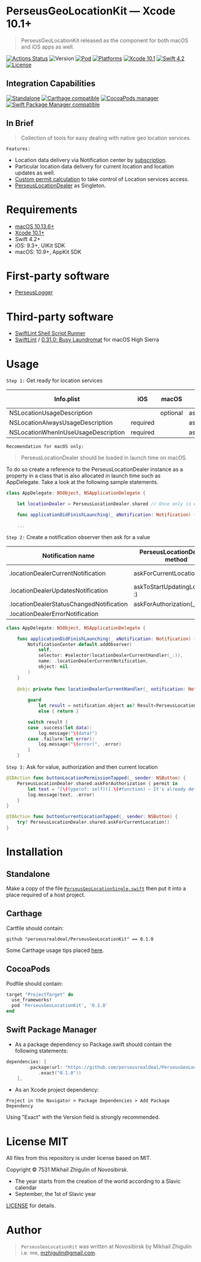 # PerseusGeoLocationKit — Xcode 10.1+

> PerseusGeoLocationKit released as the component for both macOS and iOS apps as well.

[![Actions Status](https://github.com/perseusrealdeal/PerseusGeoLocationKit/actions/workflows/main.yml/badge.svg)](https://github.com/perseusrealdeal/PerseusGeoLocationKit/actions)
![Version](https://img.shields.io/badge/Version-0.1.0-green.svg)
[![Pod](https://img.shields.io/badge/Pod-0.1.0-informational.svg)](/PerseusGeoLocationKit.podspec)
[![Platforms](https://img.shields.io/badge/Platforms-iOS%209.3+_|_macOS%2010.9+-orange.svg)](https://en.wikipedia.org/wiki/IOS_9)
[![Xcode 10.1](https://img.shields.io/badge/Xcode-10.1+-red.svg)](https://en.wikipedia.org/wiki/Xcode)
[![Swift 4.2](https://img.shields.io/badge/Swift-4.2-red.svg)](https://docs.swift.org/swift-book/RevisionHistory/RevisionHistory.html)
[![License](http://img.shields.io/:License-MIT-blue.svg)](/LICENSE)

## Integration Capabilities

[![Standalone](https://img.shields.io/badge/Standalone%20-available-informational.svg)](/PerseusGeoLocationSingle.swift)
[![Carthage compatible](https://img.shields.io/badge/Carthage-compatible-4BC51D.svg)](https://github.com/Carthage/Carthage)
[![CocoaPods manager](https://img.shields.io/badge/CocoaPods-compatible-4BC51D.svg)](https://cocoapods.org)
[![Swift Package Manager compatible](https://img.shields.io/badge/Swift%20Package%20Manager-compatible-4BC51D.svg)](https://github.com/apple/swift-package-manager)

## In Brief

> Collection of tools for easy dealing with native geo location services.

`Features:`
- Location data delivery via Notification center by [subscription](/Sources/PerseusGeoLocationKit/Models/Commons.swift).
- Particular location data delivery for current location and location updates as well.
- [Custom permit calculation](/Sources/PerseusGeoLocationKit/Models/LocationDealerPermit.swift) to take control of Location services access.
- [PerseusLocationDealer](/Sources/PerseusGeoLocationKit/GeoLocationService.swift) as Singleton.

# Requirements

- [macOS 10.13.6+](https://apps.apple.com/us/app/macos-high-sierra/id1246284741?ls=1)
- [Xcode 10.1+](https://stackoverflow.com/questions/10335747/how-to-download-xcode-dmg-or-xip-file)
- Swift 4.2+
- iOS: 9.3+, UIKit SDK
- macOS: 10.9+, AppKit SDK

# First-party software

- [PerseusLogger](https://gist.github.com/perseusrealdeal/df456a9825fcface44eca738056eb6d5)

# Third-party software

- [SwiftLint Shell Script Runner](/SucceedsPostAction.sh)
- [SwiftLint](https://github.com/realm/SwiftLint) / [0.31.0: Busy Laundromat](https://github.com/realm/SwiftLint/releases/tag/0.31.0) for macOS High Sierra

# Usage

`Step 1:` Get ready for location services

| Info.plist                          | iOS      | macOS    | PerseusLocationDealer's method  |
| ----------------------------------- | -------- | -------- | ------------------------------- |
| NSLocationUsageDescription          |          | optional | askForAuthorization()           |
| NSLocationAlwaysUsageDescription    | required |          | askForAuthorization()           |
| NSLocationWhenInUseUsageDescription | required |          | askForAuthorization(.whenInUse) |

`Recomendation for macOS only:` 

> PerseusLocationDealer should be loaded in launch time on macOS. 

To do so create a reference to the PerseusLocationDealer instance as a property in a class that is also allocated in launch time such as AppDelegate. Take a look at the following sample statements.

```swift
class AppDelegate: NSObject, NSApplicationDelegate {

    let locationDealer = PerseusLocationDealer.shared // Once only is enough.

    func applicationDidFinishLaunching(_ aNotification: Notification) {

    ...
```

`Step 2:` Create a notification observer then ask for a value

| Notification name                        | PerseusLocationDealer's method  | Value            |
| ---------------------------------------- | ------------------------------- | ---------------- |
| .locationDealerCurrentNotification       | askForCurrentLocation(_ :)      | current location |
| .locationDealerUpdatesNotification       | askToStartUpdatingLocation(_ :) | location changes |
| .locationDealerStatusChangedNotification | askForAuthorization(_ :, _ :)   | permission       |
| .locationDealerErrorNotification         |                                 | error            |

```swift
class AppDelegate: NSObject, NSApplicationDelegate {

    func applicationDidFinishLaunching(_ aNotification: Notification) {
        NotificationCenter.default.addObserver(
            self,
            selector: #selector(locationDealerCurrentHandler(_:)),
            name: .locationDealerCurrentNotification,
            object: nil
        )
    }
    
    @objc private func locationDealerCurrentHandler(_ notification: Notification) {
        
        guard
            let result = notification.object as? Result<PerseusLocation, LocationDealerError>
            else { return }

        switch result {
        case .success(let data):
            log.message("\(data)")
        case .failure(let error):
            log.message("\(error)", .error)
        }
    }
```

`Step 3:` Ask for value, authorization and then current location

```swift
@IBAction func buttonLocationPermissionTapped(_ sender: NSButton) {
    PerseusLocationDealer.shared.askForAuthorization { permit in
        let text = "[\(type(of: self))].\(#function) — It's already determined .\(permit)"
        log.message(text, .error)
    }
}

@IBAction func buttonCurrentLocationTapped(_ sender: NSButton) {
    try? PerseusLocationDealer.shared.askForCurrentLocation()
}
```

# Installation

## Standalone 

Make a copy of the file [`PerseusGeoLocationSingle.swift`](/PerseusGeoLocationSingle.swift) then put it into a place required of a host project.

## Carthage

Cartfile should contain:

```carthage
github "perseusrealdeal/PerseusGeoLocationKit" == 0.1.0
```

Some Carthage usage tips placed [here](https://gist.github.com/perseusrealdeal/8951b10f4330325df6347aaaa79d3cf2).

## CocoaPods

Podfile should contain:

```ruby
target "ProjectTarget" do
  use_frameworks!
  pod 'PerseusGeoLocationKit', '0.1.0'
end
```

## Swift Package Manager

- As a package dependency so Package.swift should contain the following statements:

```swift
dependencies: [
        .package(url: "https://github.com/perseusrealdeal/PerseusGeoLocationKit.git",
            .exact("0.1.0"))
    ],
```

- As an Xcode project dependency: 

`Project in the Navigator > Package Dependencies > Add Package Dependency`

Using "Exact" with the Version field is strongly recommended.

# License MIT

All files from this repository is under license based on MIT.

Copyright © 7531 Mikhail Zhigulin of Novosibirsk.

- The year starts from the creation of the world according to a Slavic calendar
- September, the 1st of Slavic year

[LICENSE](/LICENSE) for details.

# Author

> `PerseusGeoLocationKit` was written at Novosibirsk by Mikhail Zhigulin i.e. me, mzhigulin@gmail.com.
